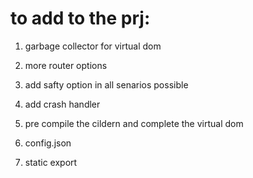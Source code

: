 # to add to the prj:

1. garbage collector for virtual dom
3. more router options

5. add safty option in all senarios possible
6. add crash handler

8. pre compile the cildern and complete the virtual dom
9. config.json

12. static export